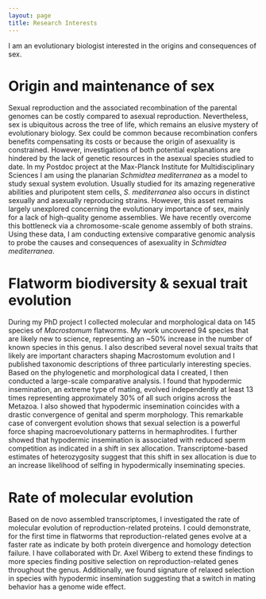```yaml
---
layout: page
title: Research Interests
---
```


I am an evolutionary biologist interested in the origins and consequences of sex. 

# Origin and maintenance of sex
Sexual reproduction and the associated recombination of the parental genomes can be costly compared to asexual reproduction. Nevertheless, sex is ubiquitous across the tree of life, which remains an elusive mystery of evolutionary biology. Sex could be common because recombination confers benefits compensating its costs or because the origin of asexuality is constrained. However, investigations of both potential explanations are hindered by the lack of genetic resources in the asexual species studied to date. In my Postdoc project at the Max-Planck Institute for Multidisciplinary Sciences I am using the planarian *Schmidtea mediterranea* as a model to study sexual system evolution. Usually studied for its amazing regenerative abilities and pluripotent stem cells, *S. mediterranea* also occurs in distinct sexually and asexually reproducing strains. However, this asset remains largely unexplored concerning the evolutionary importance of sex, mainly for a lack of high-quality genome assemblies. We have recently overcome this bottleneck via a chromosome-scale genome assembly of both strains. Using these data, I am conducting extensive comparative genomic analysis to probe the causes and consequences of asexuality in *Schmidtea mediterranea*. 

# Flatworm biodiversity & sexual trait evolution
During my PhD project I collected molecular and morphological data on 145 species of *Macrostomum* flatworms. My work uncovered 94 species that are likely new to science, representing an ~50% increase in the number of known species in this genus. I also described several novel sexual traits that likely are important characters shaping Macrostomum evolution and I published taxonomic descriptions of three particularly interesting species. Based on the phylogenetic and morphological data I created, I then conducted a large-scale comparative analysis. I found that hypodermic insemination, an extreme type of mating, evolved independently at least 13 times representing approximately 30% of all such origins across the Metazoa. I also showed that hypodermic insemination coincides with a drastic convergence of genital and sperm morphology. This remarkable case of convergent evolution shows that sexual selection is a powerful force shaping macroevolutionary patterns in hermaphrodites. I further showed that hypodermic insemination is associated with reduced sperm competition as indicated in a shift in sex allocation. Transcriptome-based estimates of heterozygosity suggest that this shift in sex allocation is due to an increase likelihood of selfing in hypodermically inseminating species. 

# Rate of molecular evolution 
Based on de novo assembled transcriptomes, I investigated the rate of molecular evolution of reproduction-related proteins. I could demonstrate, for the first time in flatworms that reproduction-related genes evolve at a faster rate as indicate by both protein divergence and homology detection failure. I have collaborated with Dr. Axel Wiberg to extend these findings to more species finding positive selection on reproduction-related genes throughout the genus. Additionally, we found signature of relaxed selection in species with hypodermic insemination suggesting that a switch in mating behavior has a genome wide effect.


